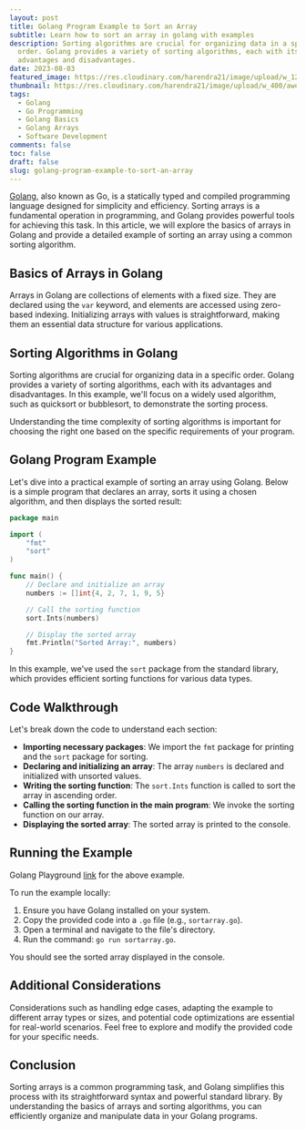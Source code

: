 ```yaml
---
layout: post
title: Golang Program Example to Sort an Array
subtitle: Learn how to sort an array in golang with examples
description: Sorting algorithms are crucial for organizing data in a specific
  order. Golang provides a variety of sorting algorithms, each with its
  advantages and disadvantages.
date: 2023-08-03
featured_image: https://res.cloudinary.com/harendra21/image/upload/w_1200/awesome-blog/awesome-golang/Golang_Example_To_Sort_an_Array_he41of.png
thumbnail: https://res.cloudinary.com/harendra21/image/upload/w_400/awesome-blog/awesome-golang/Golang_Example_To_Sort_an_Array_he41of.png
tags:
  - Golang
  - Go Programming
  - Golang Basics
  - Golang Arrays
  - Software Development
comments: false
toc: false
draft: false
slug: golang-program-example-to-sort-an-array
---
```

[Golang](https://golang.withcodeexample.com/), also known as Go, is a statically typed and compiled programming language designed for simplicity and efficiency. Sorting arrays is a fundamental operation in programming, and Golang provides powerful tools for achieving this task. In this article, we will explore the basics of arrays in Golang and provide a detailed example of sorting an array using a common sorting algorithm.

## Basics of Arrays in Golang

Arrays in Golang are collections of elements with a fixed size. They are declared using the `var` keyword, and elements are accessed using zero-based indexing. Initializing arrays with values is straightforward, making them an essential data structure for various applications.

## Sorting Algorithms in Golang

Sorting algorithms are crucial for organizing data in a specific order. Golang provides a variety of sorting algorithms, each with its advantages and disadvantages. In this example, we'll focus on a widely used algorithm, such as quicksort or bubblesort, to demonstrate the sorting process.

Understanding the time complexity of sorting algorithms is important for choosing the right one based on the specific requirements of your program.

## Golang Program Example

Let's dive into a practical example of sorting an array using Golang. Below is a simple program that declares an array, sorts it using a chosen algorithm, and then displays the sorted result:

```go
package main

import (
	"fmt"
	"sort"
)

func main() {
	// Declare and initialize an array
	numbers := []int{4, 2, 7, 1, 9, 5}

	// Call the sorting function
	sort.Ints(numbers)

	// Display the sorted array
	fmt.Println("Sorted Array:", numbers)
}
```

In this example, we've used the `sort` package from the standard library, which provides efficient sorting functions for various data types.

## Code Walkthrough

Let's break down the code to understand each section:

* **Importing necessary packages**: We import the `fmt` package for printing and the `sort` package for sorting.
* **Declaring and initializing an array**: The array `numbers` is declared and initialized with unsorted values.
* **Writing the sorting function**: The `sort.Ints` function is called to sort the array in ascending order.
* **Calling the sorting function in the main program**: We invoke the sorting function on our array.
* **Displaying the sorted array**: The sorted array is printed to the console.

## Running the Example

Golang Playground [link](https://go.dev/play/p/DmEts9esaw4) for the above example.

To run the example locally:

1. Ensure you have Golang installed on your system.
2. Copy the provided code into a `.go` file (e.g., `sortarray.go`).
3. Open a terminal and navigate to the file's directory.
4. Run the command: `go run sortarray.go`.

You should see the sorted array displayed in the console.

## Additional Considerations

Considerations such as handling edge cases, adapting the example to different array types or sizes, and potential code optimizations are essential for real-world scenarios. Feel free to explore and modify the provided code for your specific needs.

## Conclusion

Sorting arrays is a common programming task, and Golang simplifies this process with its straightforward syntax and powerful standard library. By understanding the basics of arrays and sorting algorithms, you can efficiently organize and manipulate data in your Golang programs.